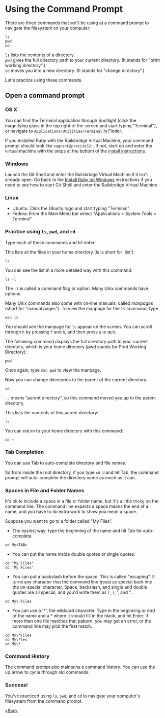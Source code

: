 # Using the Command Prompt

There are three commands that we'll be using at a command prompt to navigate the filesystem on your computer:  

```text
ls
pwd
cd
```

`ls` lists the contents of a directory.  
`pwd` gives the full directory path to your current directory.  (It stands for "print working directory".)  
`cd` moves you into a new directory. (It stands for "change directory".)

Let's practice using these commands.  

## Open a command prompt

### OS X

You can find the Terminal application through Spotlight (click the magnifying
glass in the top right of the screen and start typing "Terminal"), 
or navigate to `Applications/Utilities/Terminal` in Finder.

If you installed Ruby with the Railsbridge Virtual Machine, your command
prompt should look like `vagrant@precise32:`.  If not, start up and enter the
virtual machine with the steps at the bottom of the [install 
instructions](install/osx).


### Windows

Launch the Git Shell and enter the Railsbridge Virtual Machine if it isn't
already open. Go back to the [Install Ruby on
Windows](install/windows) instructions if you need to see how to start Git
Shell and enter the Railsbridge Virtual Machine.


### Linux

* Ubuntu: Click the Ubuntu logo and start typing "Terminal".  
* Fedora: From the Main Menu bar select "Applications > System Tools > Terminal".


### Practice using `ls`, `pwd`, and `cd`

Type each of these commands and hit enter:

This lists all the files in your home directory (ls is short for 'list'):

```text
ls
```

You can see the list in a more detailed way with this command:

```text
ls -l
```

The `-l` is called a command flag or option. Many Unix commands have options.

Many Unix commands also come with on-line manuals, called *manpages* (short for
"manual pages"). To view the manpage for the `ls` command, type 

```text
man ls
```

You should see the manpage for `ls` appear on the screen. You can scroll
through it by pressing `f` and `b`, and then press `q` to quit.

The following command displays the full directory path to your current
directory, which is your home directory (pwd stands for Print Working
Directory):

```text
pwd
```

Once again, type `man pwd` to view the manpage.

Now you can change directories to the parent of the current directory.


```text
cd ..
```

`..` means "parent directory", so this command moved you up to the parent directory. 

This lists the contents of this parent directory:

```text
ls
```

You can return to your home directory with this command:

```text
cd ~
```

### Tab Completion

You can use Tab to auto-complete directory and file names. 

So from inside the root directory, if you type `cd U` and hit Tab, the command
prompt will auto-complete the directory name as much as it can.  

### Spaces in File and Folder Names

It's ok to include a space in a file or folder name, but it's a little tricky
on the command line.  The command line expects a space means the end of a name,
and you have to do extra work to show you mean a space.

Suppose you want to go to a folder called "My Files".

- The easiest way: type the beginning of the name and hit Tab for auto-complete.

```text
cd My<TAB>
```

- You can put the name inside double quotes or single quotes.

```text
cd "My Files"
cd 'My Files'
```

- You can put a backslash before the space. This is called "escaping".
It turns any character that the command line treats as special back into the
un-special character. Space, backslash, and single and double quotes are all
special, and you'd write them as \ , \\, \', and \".

```text
cd My\ Files
```

- You can use a '\*', the wildcard character. Type in the beginning or end of
  the name and a \* where it should fill in the blank, and hit Enter. If more
  than one file matches that pattern, you may get an error,
or the command line may pick the first match.

```text
cd My\*Files
cd My\*les
cd My\*
```


### Command History

The command prompt also maintains a command history. You can use the up arrow
to cycle through old commands.

### Success!

You've practiced using `ls`, `pwd`, and `cd` to navigate your computer's
filesystem from the command prompt.

[«Back](/installfest)
